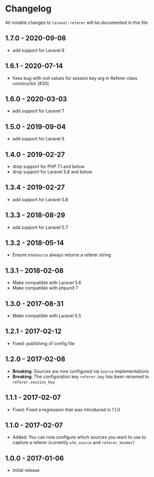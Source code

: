# Changelog

All notable changes to `laravel-referer` will be documented in this file

## 1.7.0 - 2020-09-08

- add support for Laravel 8

## 1.6.1 - 2020-07-14

- fixes bug with null values for session key arg in Referer class constructor (#30)

## 1.6.0 - 2020-03-03

- add support for Laravel 7

## 1.5.0 - 2019-09-04

- add support for Laravel 6

## 1.4.0 - 2019-02-27

- drop support for PHP 7.1 and below
- drop support for Laravel 5.8 and below

## 1.3.4 - 2019-02-27

- add support for Laravel 5.8

## 1.3.3 - 2018-08-29

- add support for Laravel 5.7

## 1.3.2 - 2018-05-14
- Ensure `UtmSource` always returns a referer string

## 1.3.1 - 2018-02-08
- Make compatible with Laravel 5.6
- Make compatible with phpunit 7

## 1.3.0 - 2017-08-31
- Make compatible with Laravel 5.5

## 1.2.1 - 2017-02-12
- Fixed: publishing of config file

## 1.2.0 - 2017-02-08
- **Breaking**: Sources are now configured via `Source` implementations
- **Breaking**: The configuration key `referer.key` has been renamed to `referer.session_key`

## 1.1.1 - 2017-02-07
- Fixed: Fixed a regression that was introduced in 1.1.0

## 1.1.0 - 2017-02-07
- Added: You can now configure which sources you want to use to capture a referer (currently `utm_source` and `referer_header`)

## 1.0.0 - 2017-01-06
- Initial release
